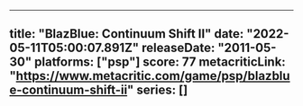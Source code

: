 
---
title: "BlazBlue: Continuum Shift II"
date: "2022-05-11T05:00:07.891Z"
releaseDate: "2011-05-30"
platforms: ["psp"]
score: 77
metacriticLink: "https://www.metacritic.com/game/psp/blazblue-continuum-shift-ii"
series: []
---
